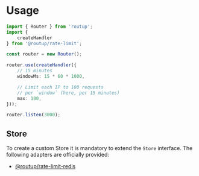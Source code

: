 # Usage

```typescript
import { Router } from 'routup';
import {
    createHandler
} from '@routup/rate-limit';

const router = new Router();

router.use(createHandler({
    // 15 minutes
    windowMs: 15 * 60 * 1000,

    // Limit each IP to 100 requests
    // per `window` (here, per 15 minutes)
    max: 100,
}));

router.listen(3000);
```

## Store

To create a custom Store it is mandatory to extend the `Store` interface.
The following adapters are officially provided:
- [@routup/rate-limit-redis](./../rate-limit-redis/index.md)
